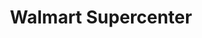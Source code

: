 ---
title: "Walmart Supercenter"
url: /louisville/walmart-supercenter-dixie-highway/
shop: supermarket
---